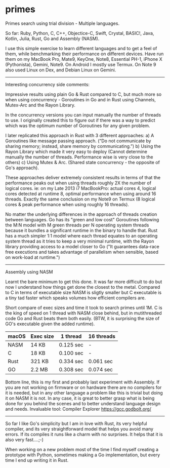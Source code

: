 # primes
Primes search using trial division - Multiple languages. 

So far: Ruby, Python, C, C++, Objectice-C, Swift, Crystal, BASIC!, Java, Kotlin, Julia, Rust, Go and Assembly (NASM).

I use this simple exercise to learn different languages and to get a feel of them, while benchmarking their performance on different devices. 
Have run them on my MacBook Pro, Mate9, KeyOne, Note8, Essential PH-1, iPhone X (Pythonista), Gemini, Note9.
On Android I mostly use Termux. On Note 9 also used Linux on Dex, and Debian Linux on Gemini.

-----------------------------------------------

Interesting concurrency side comments:

Impressive results using plain Go & Rust compared to C, but much more so when using concurrency - Goroutines in Go and in Rust using Channels, Mutex-Arc and the Rayon Library.

In the concurrency versions you can input manually the number of threads to use. 
I originally created this to figure out if there was a way to predict which was the optimum number of Goroutines for any given problem.

I later replicated this approach in Rust with 3 different approaches:
a) A Goroutines like message passing approach. (“Do not communicate by sharing memory; instead, share memory by communicating.”)
b) Using the Rayon Library which made it very easy to deploy (Cannot determine manually the number of threads. Performance wise is very close to the others)
c) Using Mutex & Arc. (Shared state concurrency - the opposite of Go's approach).

These approaches deliver extremely consistent results in terms of that the performance peaks out when using threads roughly 2X the number of logical cores. 
ie: on my Late 2013 i7 MacBookPro: actual cores 4, logical cores detected at runtime 8, optimal performance when using around 16 threads.
Exactly the same conclusion on my Note9 on Termux (8 logical cores & peak performance when using roughly 16 threads). 

No matter the underlying differences in the approach of threads creation between languages.
Go has its "green and low cost" Goroutines following the M:N model with M green threads per N operating system threads because it bundles a significant runtime in the binary to handle that.
Rust has a much simpler 1:1 model where each thread equates to an operating system thread as it tries to keep a very minimal runtime, with the Rayon library providing access to a model closer to Go ("It guarantees data-race free executions and takes advantage of parallelism when sensible, based on work-load at runtime.")

-----------------------------------------------

Assembly using NASM 

Learnt the bare minimum to get this done. It was far more difficult to do but now I understand how things get done the closest to the metal.
Compared to C in terms of executable size NASM is sligtly smaller but C executable is a tiny tad faster which speaks volumes how efficient compilers are.

Short compare of exec sizes and time it took to search primes until 1M.
C is the king of speed on 1 thread with NASM close behind, but in mutithreaded code Go and Rust beats them both easily. (BTW, it is surprising the size of GO's executable given the added runtime).


| macOS | Exec size | 1 thread  | 16 threads |
|-------|-----------|-----------|------------|
| NASM  | 14  KB    | 0.125 sec |     -      |
| C     | 18  KB    | 0.100 sec |     -      |
| Rust  | 321 KB    | 0.334 sec | 0.061 sec  |
| GO    | 2.2 MB    | 0.308 sec | 0.074 sec  |


Bottom line, this is my first and probably last experiment with Assembly. If you are not working on firmware or on hardware there are no compilers for it is needed, but in any other language a problem like this is trivial but doing it on NASM it is not. In any case, it is great to better grasp what is being done for you behind the scenes and to better understand language design and needs.
Invaluable tool: Compiler Explorer https://gcc.godbolt.org/

-----------------------------------------------

So far I like Go's simplicity but I am in love with Rust, its very helpful compiler, and its very straightforward model that helps you avoid many errors. If its compiles it runs like a charm with no surprises. 
It helps that it is also very fast....;-)

When working on a new problem most of the time I find myself creating a prototype with Python, sometimes making a Go implementation, but every time I end up writing it in Rust.



